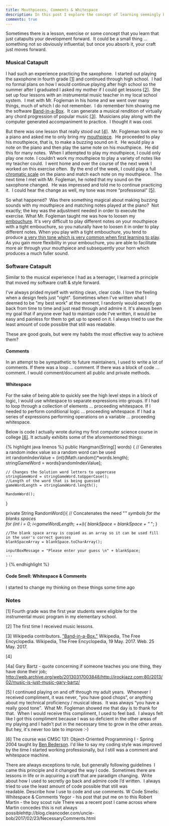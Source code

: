 ```yaml
---
title: Mouthpieces, Comments & Whitespace
description: In this post I explore the concept of learning seemingly basic lessons that catapult one's developement in their craft.  I take two exmaples taken from my life, one involving a mouthpiece and the other involving comments and whitespace.     
comments: true
---
```


Sometimes there is a lesson, exercise or some concept that you learn that just catapults your development forward.  It could be a small thing … something not so obviously influential; but once you absorb it, your craft just moves forward.

### Musical Catapult
I had such an experience practicing the saxophone.  I started out playing the saxophone in fourth grade [[1]](#1-note) and continued through high school.  I had no formal plans on how I would continue playing after high school so the summer after I graduated I asked my mother if I could get lessons [[2]](#2-note).  She set up four lessons with an instrumental music teacher in my local school system.  I met with Mr. Fogleman in his home and we went over many things, much of which I do not remember.  I do remember him showing me the software [Band-in-a-Box][band-in-a-box].  It can generate a musical rendition of virtually any chord progression of popular music [[3]](#3-citation).  Musicians play along with the computer generated accompaniment to practice.  I thought it was cool.   

But there was one lesson that really stood out [[4]](#4-note).  Mr. Fogleman took me to a piano and asked me to only bring my [mouthpiece][mouthpiece].  He proceeded to play his mouthpiece, that is, to make a buzzing sound on it.  He would play a note on the piano and then play the same note on his mouthpiece.  He did this for many notes.  When I attempted to play my mouthpiece, I could only play one note.  I couldn’t work my mouthpiece to play a variety of notes like my teacher could.  I went home and over the course of the next week I worked on this exercise often.  By the end of the week, I could play a full [chromatic scale][chromatic-scale] on the piano and match each note on my mouthpiece.  The next time I met with Mr. Fogleman, he noted that my sound on the saxophone changed.  He was impressed and told me to continue practicing it.  I could hear the change as well, my tone was more “professional” [[5]](#5-note). 

So what happened?  Was there something magical about making buzzing sounds with my mouthpiece and matching notes played at the piano?  Not exactly; the key was the adjustment needed in order to execute the exercise.  What Mr. Fogleman taught me was how to loosen my [embouchure][embouchure].  It's very difficult to play different notes on your mouthpiece with a tight embouchure, so you naturally have to loosen it in order to play different notes.  When you play with a tight embouchure, you tend to produce [a very thin tone which is very common when first learning to play][bob-reynolds-thin-tone-example].  As you gain more flexibility in your embouchure, you are able to facilitate more air through your mouthpiece and subsequently your horn which produces a much fuller sound.

### Software Catapult
Similar to the musical experience I had as a teenager, I learned a principle that moved my software craft & style forward.

I've always prided myself with writing clean, clear code.  I love the feeling when a design feels just "right".  Sometimes when I've written what I deemed to be "my best work" at the moment, I randomly would secretly go back from time to time and just read through and admire it.  It's always been my goal that if anyone ever had to maintain code I've written, it would be easy and painless for them to get up to speed on it.  I always tried to use the least amount of code possible that still was readable.

These are good goals, but were my habits the most effective way to achieve them?

#### Comments
In an attempt to be sympathetic to future maintainers, I used to write a lot of comments.  If there was a loop ... comment.  If there was a block of code ... comment.  I would comment/document all public and private methods.

#### Whitespace
For the sake of being able to quickly see the high level steps in a block of logic, I would use whitespace to separate expressions into groups.  If I had to loop through a collection of elements ... proceeding whitespace.  If I needed to perform conditional logic ... proceeding whitespace.  If I had a series of expressions performing operations on a variable ... proceeding whitespace.  

Below is code I actually wrote during my first computer science course in college [[6]](#6-note).  It actually exhibits some of the aforementioned things:

{% highlight java linenos %}
public Hangman(String[] words) {
    // Generates a random index value so a random word can be used	
    int randomIndexValue = (int)(Math.random()*words.length);
    stringGameWord = words[randomIndexValue];
		
    // Changes the Solution word letters to uppercase 
    stringGameWord = stringGameWord.toUpperCase();
    //Length of the word that is being guessed
    gameWordLength = stringGameWord.length();
    
    RandomWord();
}

private String RandomWord(){
    // Concatenates the need "_" symbols for the blanks spaces	
    for (int i = 0; i<gameWordLength; ++i){
        blankSpace = blankSpace + "_ ";	}

    //The blank space array is copied as an array so it can be used fill in the user's correct guesses
    blankSpaceArray = blankSpace.toCharArray();

    inputBoxMessage = "Please enter your guess \n" + blankSpace;
    ...
}
{% endhighlight %}

#### Code Smell: Whitespace & Comments
I started to change my thinking on these things some time ago 

### Notes
[band-in-a-box]: http://www.pgmusic.com/
[band-in-a-box-wiki]: https://en.wikipedia.org/wiki/Band-in-a-Box
[ben-bederson]: https://www.cs.umd.edu/users/bederson/
<!-- Need to replace with actual clip -->
[bob-reynolds-thin-tone-example]: http://www.bobbyowolabi.com 
[chromatic-scale]: https://en.wikipedia.org/wiki/Chromatic_scale
[code-smell]: https://en.wikipedia.org/wiki/Code_smell
[embouchure]: https://en.wikipedia.org/wiki/Embouchure
[gary-bartz]: http://web.archive.org/web/20130604124040/http://garybartz.com/
[gary-bartz-quote]: http://web.archive.org/web/20130317003848/http://irockjazz.com:80/2013/02/music-is-just-music-gary-bartz/
[mouthpiece]: https://en.wikipedia.org/wiki/Mouthpiece_(woodwind) 
[yegor-bugayenko-empty-line-smell]: http://www.yegor256.com/2014/11/03/empty-line-code-smell.html

[<a name="1-note">1</a>] Fourth grade was the first year students were eligible for the instrumental music program in my elementary school.

[<a name="2-note">2</a>] The first time I received music lessons. 

[<a name="3-citation">3</a>] Wikipedia contributors. ["Band-in-a-Box."][band-in-a-box-wiki] Wikipedia, The Free Encyclopedia. Wikipedia, The Free Encyclopedia, 19 May. 2017. Web. 25 May. 2017. 

[<a name="4-citation">4</a>]

[<a name="4-note">4a</a>] Gary Bartz - quote concerning if someone teaches you one thing, they have done their job; http://web.archive.org/web/20130317003848/http://irockjazz.com:80/2013/02/music-is-just-music-gary-bartz/

[<a name="5-note">5</a>] I continued playing on and off through my adult years.  Whenever I received compliment, it was never, “you have good chops”, or anything about my technical proficiency / musical ideas.  It was always “you have a really good tone”.  What Mr. Fogleman showed me that day is to thank for that.  When I would receive this compliment, I used to feel bad.  I always felt like I got this compliment because I was so deficient in the other areas of my playing and I hadn’t put in the necessary time to grow in the other areas.  But hey, it's never too late to improve :-)

[<a name="6-note">6</a>] The course was CMSC 131: Object-Oriented Programming I - Spring 2004 taught by [Ben Bederson][ben-bederson].  I'd like to say my coding style was improved by the time I started working professionally, but I still was a comment and whitespace machine.   

There are always exceptions to rule, but generally following guidelines  I came this principle and it changed the way I code.  Sometimes there are lessons in life or in aqcuiring a craft that are paradigm changing. <Write about embrasure adjustment from Robert Fogleman> Write about how I used to secretly go back and admire code I’d written.  I always tried to use the least amount of code possible that still was readable. Describe how I use to code and use comments. W Code Smells: Whitespace & Comments Yegor - his post that put me on to this Robert Martin - the boy scout rule There was a recent post I came across where Martin concedes this is not always possiblehttp://blog.cleancoder.com/uncle-bob/2017/02/23/NecessaryComments.html
